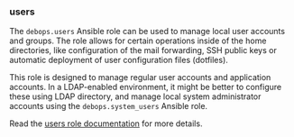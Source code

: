 ### users

The `debops.users` Ansible role can be used to manage local user
accounts and groups. The role allows for certain operations inside of
the home directories, like configuration of the mail forwarding, SSH
public keys or automatic deployment of user configuration files
(dotfiles).

This role is designed to manage regular user accounts and application
accounts. In a LDAP-enabled environment, it might be better to configure
these using LDAP directory, and manage local system administrator
accounts using the `debops.system_users` Ansible role.

Read the [users role documentation](https://docs.debops.org/en/stable-3.0/ansible/roles/users/) for more details.
